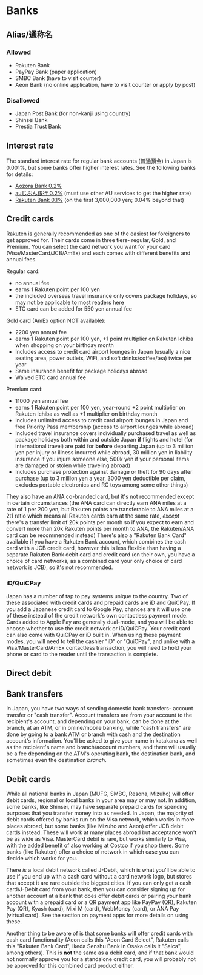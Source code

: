 # Banks

## Alias/通称名
### Allowed
* Rakuten Bank
* PayPay Bank (paper application)
* SMBC Bank (have to visit counter)
* Aeon Bank (no online application, have to visit counter or apply by post)

### Disallowed
* Japan Post Bank (for non-kanji using country)
* Shinsei Bank
* Prestia Trust Bank

## Interest rate

The standard interest rate for regular bank accounts (普通預金) in Japan is 0.001%, but some banks offer higher interest rates. See the following banks for details:

* [Aozora Bank 0.2%](https://www.aozorabank.co.jp/bank/kinri/index.html)
* [auじぶん銀行 0.2%](https://www.jibunbank.co.jp/interest_and_commission/interest/) (must use other AU services to get the higher rate)
* [Rakuten Bank 0.1%](https://www.rakuten-bank.co.jp/interest/details.html#anchor-02) (on the first 3,000,000 yen; 0.04% beyond that)



## Credit cards

Rakuten is generally recommended as one of the easiest for foreigners to get approved for. Their cards come in three tiers- regular, Gold, and Premium. You can select the card network you want for your card (Visa/MasterCard/JCB/AmEx) and each comes with different benefits and annual fees. 

Regular card: 

* no annual fee
* earns 1 Rakuten point per 100 yen
* the included overseas travel insurance only covers package holidays, so may not be applicable to most readers here
* ETC card can be added for 550 yen annual fee 

Gold card (AmEx option NOT available): 

* 2200 yen annual fee
* earns 1 Rakuten point per 100 yen, +1 point multiplier on Rakuten Ichiba when shopping on your birthday month
* Includes access to credit card airport lounges in Japan (usually a nice seating area, power outlets, WiFi, and soft drinks/coffee/tea) twice per year
* Same insurance benefit for package holidays abroad
* Waived ETC card annual fee

Premium card: 

* 11000 yen annual fee
* earns 1 Rakuten point per 100 yen, year-round +2 point multiplier on Rakuten Ichiba as well as +1 multiplier on birthday month
* Includes unlimited access to credit card airport lounges in Japan and free Priority Pass membership (access to airport lounges while abroad)
* Included travel insurance covers individually purchased travel as well as package holidays both within and outside Japan **if** flights and hotel (for international travel) are paid for **before** departing Japan (up to 3 million yen per injury or illness incurred while abroad, 30 million yen in liability insurance if you injure someone else, 500k yen if your personal items are damaged or stolen while traveling abroad)
* Includes purchase protection against damage or theft for 90 days after purchase (up to 3 million yen a year, 3000 yen deductible per claim, excludes portable electronics and RC toys among some other things)

They also have an ANA co-branded card, but it's not recommended except in certain circumstances (the ANA card can directly earn ANA miles at a rate of 1 per 200 yen, but Rakuten points are transferable to ANA miles at a 2:1 ratio which means all Rakuten cards earn at the same rate, *except* there's a transfer limit of 20k points per month so if you expect to earn and convert more than 20k Rakuten points per month to ANA, the Rakuten/ANA card can be recommended instead) There's also a "Rakuten Bank Card" available if you have a Rakuten Bank account, which combines the cash card with a JCB credit card, however this is less flexible than having a separate Rakuten Bank debit card and credit card (on their own, you have a choice of card networks, as a combined card your only choice of card network is JCB), so it's not recommended.

### iD/QuiCPay

Japan has a number of tap to pay systems unique to the country. Two of these associated with credit cards and prepaid cards are iD and QuiCPay. If you add a Japanese credit card to Google Pay, chances are it will use one of these instead of the credit network's own contactless payment mode. Cards added to Apple Pay are generally dual-mode, and you will be able to choose whether to use the credit network or iD/QuiCPay. Your credit card can also come with QuiCPay or iD built in. When using these payment modes, you will need to tell the cashier "iD" or "QuiCPay", and unlike with a Visa/MasterCard/AmEx contactless transaction, you will need to hold your phone or card to the reader until the transaction is complete.

## Direct debit

## Bank transfers

In Japan, you have two ways of sending domestic bank transfers- account transfer or "cash transfer". Account transfers are from your account to the recipient's account, and depending on your bank, can be done at the branch, at an ATM, or in online/mobile banking, while "cash transfers" are done by going to a bank ATM or branch with cash and the destination account's information. You'll be asked to give your name in katakana as well as the recipient's name and branch/account numbers, and there will usually be a fee depending on the ATM's operating bank, the destination bank, and sometimes even the destination *branch*. 

## Debit cards

While all national banks in Japan (MUFG, SMBC, Resona, Mizuho) will offer debit cards, regional or local banks in your area may or may not. In addition, some banks, like Shinsei, may have separate prepaid cards for spending purposes that you transfer money into as needed. In Japan, the majority of debit cards offered by banks run on the Visa network, which works in more places abroad, but some banks (like Mizuho and Aeon) offer JCB debit cards instead. These will work at many places abroad but acceptance won't be as wide as Visa. MasterCard debit is rare, but works similarly to Visa, with the added benefit of also working at Costco if you shop there. Some banks (like Rakuten) offer a choice of network in which case you can decide which works for you. 

There *is* a local debit network called J-Debit, which is what you'll be able to use if you end up with a cash card without a card network logo, but stores that accept it are rare outside the biggest cities. If you can only get a cash card/J-Debit card from your bank, then you can consider signing up for another account at a bank that does offer debit cards or pairing your bank account with a prepaid card or a QR payment app like PayPay (QR), Rakuten Pay (QR), Kyash (card), Mixi M (card), WebMoney (card), or ANA Pay (virtual card). See the section on payment apps for more details on using these.

Another thing to be aware of is that some banks will offer credit cards with cash card functionality (Aeon calls this "Aeon Card Select", Rakuten calls this "Rakuten Bank Card", Ikeda Senshu Bank in Osaka calls it "Saica", among others). This is **not** the same as a debit card, and if that bank would not normally approve you for a standalone credit card, you will probably not be approved for this combined card product either.
